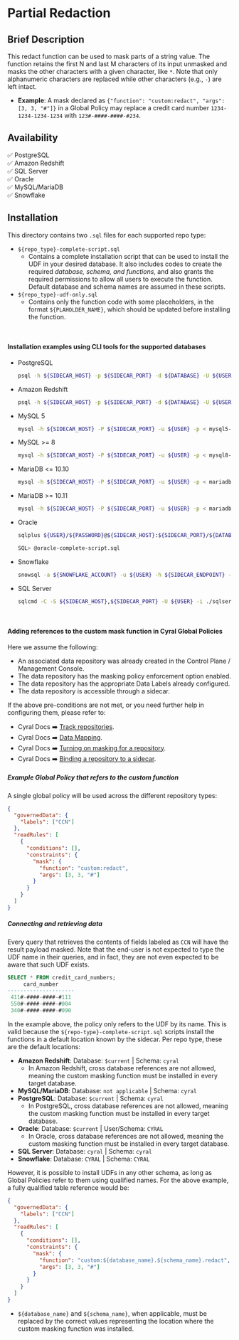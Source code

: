 # Partial Redaction


Brief Description
-----------------
This redact function can be used to mask parts of a string value. The function retains the first N and last M characters of its input unmasked and masks the other characters with a given character, like `*`. Note that only alphanumeric characters are replaced while other characters (e.g., `-`) are left intact.

* **Example**: A mask declared as `{"function": "custom:redact", "args": [3, 3, "#"]}` in a Global Policy may replace a credit card number `1234-1234-1234-1234` with `123#-####-####-#234`.


Availability
------------

:white_check_mark: PostgreSQL <br> :white_check_mark: Amazon Redshift <br>  :white_check_mark: SQL Server <br> :white_check_mark: Oracle <br> :white_check_mark: MySQL/MariaDB <br> :white_check_mark: Snowflake

Installation
------------

This directory contains two `.sql` files for each supported repo type:
* `${repo_type}-complete-script.sql`
  * Contains a complete installation script that can be used to install the UDF in your desired database. It also includes codes to create the required *database, schema, and functions*, and also grants the required permissions to allow all users to execute the function. Default database and schema names are assumed in these scripts.
* `${repo_type}-udf-only.sql`
  * Contains only the function code with some placeholders, in the format `${PLAHOLDER_NAME}`, which should be updated before installing the function.

<br>

#### Installation examples using CLI tools for the supported databases
* PostgreSQL 
  ```sh
  psql -h ${SIDECAR_HOST} -p ${SIDECAR_PORT} -d ${DATABASE} -U ${USER} -f ./postgresql-complete-script.sql
  ```
* Amazon Redshift
  ```sh
  psql -h ${SIDECAR_HOST} -p ${SIDECAR_PORT} -d ${DATABASE} -U ${USER} -f ./redshift-complete-script.sql
  ```
* MySQL 5
  ```sh
  mysql -h ${SIDECAR_HOST} -P ${SIDECAR_PORT} -u ${USER} -p < mysql5-complete-script.sql
  ```
* MySQL >= 8
  ```sh
  mysql -h ${SIDECAR_HOST} -P ${SIDECAR_PORT} -u ${USER} -p < mysql8-complete-script.sql
  ```
* MariaDB <= 10.10
  ```sh
  mysql -h ${SIDECAR_HOST} -P ${SIDECAR_PORT} -u ${USER} -p < mariadb10.10-complete-script.sql
  ```
* MariaDB >= 10.11
  ```sh
  mysql -h ${SIDECAR_HOST} -P ${SIDECAR_PORT} -u ${USER} -p < mariadb10.11-complete-script.sql
  ```
* Oracle
  ```sh
  sqlplus ${USER}/${PASSWORD}@${SIDECAR_HOST}:${SIDECAR_PORT}/${DATABASE}

  SQL> @oracle-complete-script.sql
  ```
* Snowflake
  ```sh
  snowsql -a ${SNOWFLAKE_ACCOUNT} -u ${USER} -h ${SIDECAR_ENDPOINT} -p ${SIDECAR_PORT} -w ${WAREHOUSE} -f ./snowflake-complete-script.sql
  ```
* SQL Server
  ```sh
  sqlcmd -C -S ${SIDECAR_HOST},${SIDECAR_PORT} -U ${USER} -i ./sqlserver-complete-script.sql
  ```
<br>

#### Adding references to the custom mask function in Cyral Global Policies


Here we assume the following:
  * An associated data repository was already created in the Control Plane / Management Console.
  * The data repository has the masking policy enforcement option enabled.
  * The data repository has the appropriate Data Labels already configured.
  * The data repository is accessible through a sidecar.

If the above pre-conditions are not met, or you need further help in configuring them, please refer to:
* Cyral Docs :arrow_right: [Track repositories](https://cyral.com/docs/manage-repositories/repo-track).
* Cyral Docs :arrow_right: [Data Mapping](https://cyral.com/docs/policy/datamap).
* Cyral Docs :arrow_right: [Turning on masking for a repository](https://cyral.com/docs/using-cyral/masking/#turn-on-masking-for-the-repository-in-cyral).
* Cyral Docs :arrow_right: [Binding a repository to a sidecar](https://cyral.com/docs/sidecars/sidecar-bind-repo).

##### Example Global Policy that refers to the custom function

A single global policy will be used across the different repository types: 
```json
{
  "governedData": {
    "labels": ["CCN"]
  },
  "readRules": [
    {
      "conditions": [],
      "constraints": {
        "mask": {
          "function": "custom:redact",
          "args": [3, 3, "#"]
        }
      }
    }
  ]
}
```

##### Connecting and retrieving data

Every query that retrieves the contents of fields labeled as `CCN` will have the result payload masked. Note that the end-user is not expected to type the UDF name in their queries, and in fact, they are not even expected to be aware that such UDF exists.

```sql
SELECT * FROM credit_card_numbers;
     card_number     
---------------------
 411#-####-####-#111
 550#-####-####-#004
 340#-####-####-#090
```

In the example above, the policy only refers to the UDF by its name. This is valid because the `${repo-type}-complete-script.sql` scripts install the functions in a default location known by the sidecar. Per repo type, these are the default locations:
  * **Amazon Redshift**:  Database: `$current` | Schema: `cyral`
    * In Amazon Redshift, cross database references are not allowed, meaning the custom masking function must be installed in every target database.
  * **MySQL/MariaDB**: Database: `not applicable` | Schema: `cyral`
  * **PostgreSQL**:  Database: `$current` | Schema: `cyral`
    * In PostgreSQL, cross database references are not allowed, meaning the custom masking function must be installed in every target database.
  * **Oracle**:  Database: `$current` | User/Schema: `CYRAL`
    * In Oracle, cross database references are not allowed, meaning the custom masking function must be installed in every target database.
  * **SQL Server**:  Database: `cyral` | Schema: `cyral`
  * **Snowflake**:  Database: `CYRAL` | Schema: `CYRAL`

However, it is possible to install UDFs in any other schema, as long as Global Policies refer to them using qualified names. For the above example, a fully qualified table
reference would be:

```json
{
  "governedData": {
    "labels": ["CCN"]
  },
  "readRules": [
    {
      "conditions": [],
      "constraints": {
        "mask": {
          "function": "custom:${database_name}.${schema_name}.redact",
          "args": [3, 3, "#"]
        }
      }
    }
  ]
}
```

* `${database_name}` and `${schema_name}`, when applicable, must be replaced by the correct values representing the location where the custom masking function was installed.
